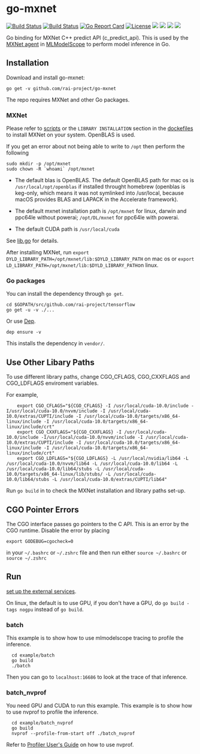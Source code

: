 # go-mxnet

[![Build Status](https://dev.azure.com/dakkak/rai/_apis/build/status/rai-project.go-mxnet)](https://dev.azure.com/dakkak/rai/_build/latest?definitionId=8)
[![Build Status](https://travis-ci.org/rai-project/go-mxnet.svg?branch=master)](https://travis-ci.org/rai-project/go-mxnet)
[![Go Report Card](https://goreportcard.com/badge/github.com/rai-project/go-mxnet)](https://goreportcard.com/report/github.com/rai-project/go-mxnet)
[![License](https://img.shields.io/badge/License-Apache%202.0-blue.svg)](https://opensource.org/licenses/Apache-2.0)
[![](https://images.microbadger.com/badges/version/carml/go-mxnet:ppc64le-gpu-latest.svg)](https://microbadger.com/images/carml/go-mxnet:ppc64le-gpu-latest> 'Get your own version badge on microbadger.com') [![](https://images.microbadger.com/badges/version/carml/go-mxnet:ppc64le-cpu-latest.svg)](https://microbadger.com/images/carml/go-mxnet:ppc64le-cpu-latest 'Get your own version badge on microbadger.com') [![](https://images.microbadger.com/badges/version/carml/go-mxnet:amd64-cpu-latest.svg)](https://microbadger.com/images/carml/go-mxnet:amd64-cpu-latest 'Get your own version badge on microbadger.com') [![](https://images.microbadger.com/badges/version/carml/go-mxnet:amd64-gpu-latest.svg)](https://microbadger.com/images/carml/go-mxnet:amd64-gpu-latest 'Get your own version badge on microbadger.com')

Go binding for MXNet C++ predict API (c_predict_api).
This is used by the [MXNet agent](https://github.com/rai-project/mxnet) in [MLModelScope](mlmodelscope.org) to perform model inference in Go.

## Installation

Download and install go-mxnet:

```
go get -v github.com/rai-project/go-mxnet
```

The repo requires MXNet and other Go packages.

### MXNet

Please refer to [scripts](scripts) or the `LIBRARY INSTALLATION` section in the [dockefiles](dockerfiles) to install MXNet on your system. OpenBLAS is used.

If you get an error about not being able to write to `/opt` then perform the following

```
sudo mkdir -p /opt/mxnet
sudo chown -R `whoami` /opt/mxnet
```

- The default blas is OpenBLAS.
  The default OpenBLAS path for mac os is `/usr/local/opt/openblas` if installed throught homebrew (openblas is keg-only, which means it was not symlinked into /usr/local, because macOS provides BLAS and LAPACK in the Accelerate framework).

- The default mxnet installation path is `/opt/mxnet` for linux, darwin and ppc64le without powerai; `/opt/DL/mxnet` for ppc64le with powerai.

- The default CUDA path is `/usr/local/cuda`

See [lib.go](lib.go) for details.

After installing MXNet, run `export DYLD_LIBRARY_PATH=/opt/mxnet/lib:$DYLD_LIBRARY_PATH` on mac os or `export LD_LIBRARY_PATH=/opt/mxnet/lib:$DYLD_LIBRARY_PATH`on linux.

### Go packages

You can install the dependency through `go get`.

```
cd $GOPATH/src/github.com/rai-project/tensorflow
go get -u -v ./...
```

Or use [Dep](https://github.com/golang/dep).

```
dep ensure -v
```

This installs the dependency in `vendor/`.

## Use Other Libary Paths

To use different library paths, change CGO_CFLAGS, CGO_CXXFLAGS and CGO_LDFLAGS enviroment variables.

For example,

```
    export CGO_CFLAGS="${CGO_CFLAGS} -I /usr/local/cuda-10.0/include -I/usr/local/cuda-10.0/nvvm/include -I /usr/local/cuda-10.0/extras/CUPTI/include -I /usr/local/cuda-10.0/targets/x86_64-linux/include -I /usr/local/cuda-10.0/targets/x86_64-linux/include/crt"
    export CGO_CXXFLAGS="${CGO_CXXFLAGS} -I /usr/local/cuda-10.0/include -I/usr/local/cuda-10.0/nvvm/include -I /usr/local/cuda-10.0/extras/CUPTI/include -I /usr/local/cuda-10.0/targets/x86_64-linux/include -I /usr/local/cuda-10.0/targets/x86_64-linux/include/crt"
    export CGO_LDFLAGS="${CGO_LDFLAGS} -L /usr/local/nvidia/lib64 -L /usr/local/cuda-10.0/nvvm/lib64 -L /usr/local/cuda-10.0/lib64 -L /usr/local/cuda-10.0/lib64/stubs -L /usr/local/cuda-10.0/targets/x86_64-linux/lib/stubs/ -L /usr/local/cuda-10.0/lib64/stubs -L /usr/local/cuda-10.0/extras/CUPTI/lib64"
```

Run `go build` in to check the MXNet installation and library paths set-up.

## CGO Pointer Errors

The CGO interface passes go pointers to the C API. This is an error by the CGO runtime. Disable the error by placing

```
export GODEBUG=cgocheck=0
```

in your `~/.bashrc` or `~/.zshrc` file and then run either `source ~/.bashrc` or `source ~/.zshrc`

## Run

[set up the external services](https://docs.mlmodelscope.org/installation/source/external_services/).

On linux, the default is to use GPU, if you don't have a GPU, do `go build -tags nogpu` instead of `go build`.

### batch

This example is to show how to use mlmodelscope tracing to profile the inference.

```
  cd example/batch
  go build
  ./batch
```

Then you can go to `localhost:16686` to look at the trace of that inference.

### batch_nvprof

You need GPU and CUDA to run this example. This example is to show how to use nvprof to profile the inference.

```
  cd example/batch_nvprof
  go build
  nvprof --profile-from-start off ./batch_nvprof
```

Refer to [Profiler User's Guide](https://docs.nvidia.com/cuda/profiler-users-guide/index.html) on how to use nvprof.
